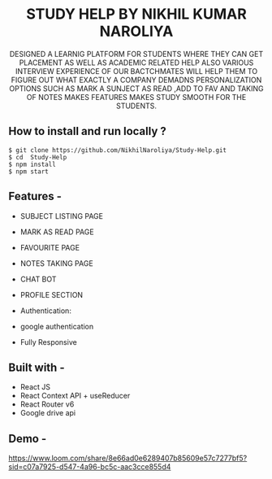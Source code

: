 <div align="center">
  
# STUDY HELP BY NIKHIL KUMAR NAROLIYA
  DESIGNED A LEARNIG PLATFORM FOR STUDENTS WHERE THEY CAN GET PLACEMENT AS WELL AS ACADEMIC RELATED HELP ALSO VARIOUS INTERVIEW EXPERIENCE OF OUR BACTCHMATES WILL HELP THEM TO FIGURE OUT WHAT EXACTLY A COMPANY DEMADNS PERSONALIZATION OPTIONS SUCH AS MARK A SUNJECT AS READ ,ADD TO FAV AND TAKING OF  NOTES MAKES FEATURES MAKES STUDY SMOOTH FOR THE STUDENTS.
</div>

## **How to install and run locally ?**

```
$ git clone https://github.com/NikhilNaroliya/Study-Help.git
$ cd  Study-Help
$ npm install
$ npm start
```
## **Features -**

 - SUBJECT LISTING PAGE
 - MARK AS READ PAGE
 - FAVOURITE PAGE
 - NOTES TAKING PAGE
 - CHAT BOT
 - PROFILE SECTION
 
 - Authentication:
 - google authentication
 - Fully Responsive

## **Built with -**

- React JS
- React Context API + useReducer
- React Router v6
- Google drive api 

## **Demo  -**
https://www.loom.com/share/8e66ad0e6289407b85609e57c7277bf5?sid=c07a7925-d547-4a96-bc5c-aac3cce855d4



